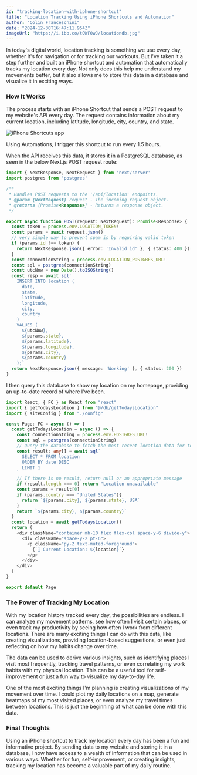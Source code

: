 ```yaml
---
id: "tracking-location-with-iphone-shortcut"
title: "Location Tracking Using iPhone Shortcuts and Automation"
author: "Colin Franceschini"
date: "2024-12-30T16:47:11.954Z"
imageUrl: "https://i.ibb.co/tQWF0wJ/locationdb.jpg"
---
```


In today's digital world, location tracking is something we use every day, whether it's for navigation or for tracking our workouts. But I've taken it a step further and built an iPhone shortcut and automation that automatically tracks my location every day. Not only does this help me understand my movements better, but it also allows me to store this data in a database and visualize it in exciting ways.

### How It Works

The process starts with an iPhone Shortcut that sends a POST request to my website's API every day. The request contains information about my current location, including latitude, longitude, city, country, and state.

![iPhone Shortcuts app](https://i.ibb.co/rwTYz8t/shortcuts-automation-screenshot.jpg)

Using Automations, I trigger this shortcut to run every 1.5 hours.

When the API receives this data, it stores it in a PostgreSQL database, as seen in the below Next.js POST request route:

```typescript
import { NextResponse, NextRequest } from 'next/server'
import postgres from 'postgres'

/**
 * Handles POST requests to the '/api/location' endpoints.
 * @param {NextRequest} request - The incoming request object.
 * @returns {Promise<Response>} - Returns a response object.
 */

export async function POST(request: NextRequest): Promise<Response> {
  const token = process.env.LOCATION_TOKEN!
  const params = await request.json()
  // very simple way to prevent spam is by requiring valid token
  if (params.id !== token) {
    return NextResponse.json({ error: 'Invalid id' }, { status: 400 })
  }
  const connectionString = process.env.LOCATION_POSTGRES_URL!
  const sql = postgres(connectionString)
  const utcNow = new Date().toISOString()
  const resp = await sql`
    INSERT INTO location (
      date,
      state,
      latitude,
      longitude,
      city,
      country
    ) 
    VALUES (
      ${utcNow},
      ${params.state},
      ${params.latitude},
      ${params.longitude},
      ${params.city},
      ${params.country}
    );`  
  return NextResponse.json({ message: 'Working' }, { status: 200 })
}
```

I then query this database to show my location on my homepage, providing an up-to-date record of where I've been.

```typescript
import React, { FC } as React from "react"
import { getTodaysLocation } from "@/db/getTodaysLocation"
import { siteConfig } from "./config"

const Page: FC = async () => {
  const getTodaysLocation = async () => {
    const connectionString = process.env.POSTGRES_URL!
    const sql = postgres(connectionString)
    // Query the database to fetch the most recent location data for today.
    const result: any[] = await sql`
      SELECT * FROM location
      ORDER BY date DESC
      LIMIT 1
    `
    // If there is no result, return null or an appropriate message
    if (result.length === 0) return "Location unavailable"
    const params = result[0]
    if (params.country === "United States"){
      return `${params.city}, ${params.state}, USA`
    }
    return `${params.city}, ${params.country}`
  }
  const location = await getTodaysLocation()
  return (
    <div className="container mb-10 flex flex-col space-y-6 divide-y">
      <div className="space-y-2 pt-6">
        <p className="py-2 text-muted-foreground">
          {`📍 Current Location: ${location}`}
        </p>
      </div>
    </div>
  )
}

export default Page
```

### The Power of Tracking My Location
With my location history tracked every day, the possibilities are endless. I can analyze my movement patterns, see how often I visit certain places, or even track my productivity by seeing how often I work from different locations. There are many exciting things I can do with this data, like creating visualizations, providing location-based suggestions, or even just reflecting on how my habits change over time.

The data can be used to derive various insights, such as identifying places I visit most frequently, tracking travel patterns, or even correlating my work habits with my physical location. This can be a useful tool for self-improvement or just a fun way to visualize my day-to-day life.

One of the most exciting things I'm planning is creating visualizations of my movement over time. I could plot my daily locations on a map, generate heatmaps of my most visited places, or even analyze my travel times between locations. This is just the beginning of what can be done with this data.

### Final Thoughts
Using an iPhone shortcut to track my location every day has been a fun and informative project. By sending data to my website and storing it in a database, I now have access to a wealth of information that can be used in various ways. Whether for fun, self-improvement, or creating insights, tracking my location has become a valuable part of my daily routine.

